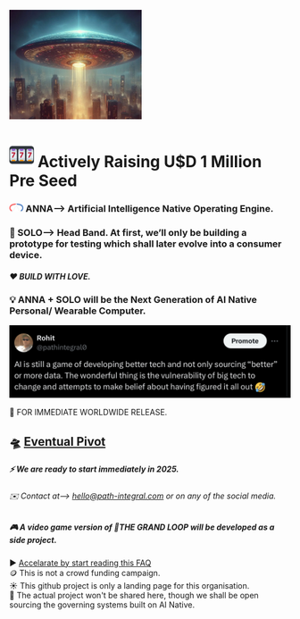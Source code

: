 <img src="public/FAQ_project/flyingsaucer.png"
  style= "width: 47%;"> 
# <img src="public/FAQ_project/21.svg" width="44" /> Actively Raising U$D 1 Million Pre Seed
### <img src="public/FAQ_project/IMAGINATION_0.svg" style= "width: 5%"> </img> ANNA—> Artificial Intelligence Native Operating Engine.
### 🧠 SOLO—> Head Band. At first, we’ll only be building a prototype for testing which shall later evolve into a consumer device.
##### ♥️ BUILD WITH LOVE. 
### :bulb: ANNA + SOLO will be the Next Generation of AI Native Personal/ Wearable Computer.
[![tweet23](public/images/IMG_tweet23.jpeg)](https://www.threads.com/@pathintegral0)






📣 FOR IMMEDIATE WORLDWIDE RELEASE.





## 🛸 [Eventual Pivot](https://pitch.com/embed/c73ccbca-4274-47f7-8999-768e887db86a)
##### ⚡ We are ready to start immediately in 2025.
###### ✉️ Contact at--> hello@path-integral.com or on any of the social media.
##### :video_game: A video game version of 🍦THE GRAND LOOP will be developed as a side project.
▶️ [Accelarate by start reading this FAQ](https://github.com/Rulial/pathintegral/blob/d1a80bdcefc3ceeedc676c7f9f41bb025e54bea6/ANNA%20%2B%20SOLO%20FAQ.md) </br>
🪙 This is not a crowd funding campaign. </br>
☀️ This github project is only a landing page for this organisation. </br>
🔗 The actual project won't be shared here, though we shall be open sourcing the governing systems built on AI Native.









